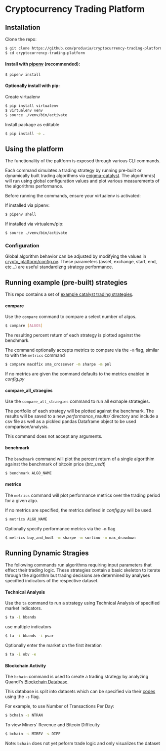 # Cryptocurrency Trading Platform

## Installation

Clone the repo:
```bash
$ git clone https://github.com/produvia/cryptocurrency-trading-platform.git
$ cd cryptocurrency-trading-platform
```

#### Install with [pipenv](https://github.com/pypa/pipenv) (recommended):
```bash
$ pipenv install
```

#### Optionally install with pip:

Create virtualenv
```bash
$ pip install virtualenv
$ virtualenv venv
$ source ./venv/bin/activate
```

Install package as editable
```bash
$ pip install -e .
```


## Using the platform

The functionality of the paltform is exposed through various CLI commands.

Each command simulates a trading strategy by running pre-built or dynamically built trading algorithms via [enigma-catalyst](https://github.com/enigmampc/catalyst). The algorithm(s) will run using global configuration values and  plot various measurements of the algorithms performance.

Before running the commands, ensure your virtualenv is activated:

If installed via pipenv:
```bash
$ pipenv shell
```

If installed via virtualenv/pip:
```bash
$ source ./venv/bin/activate
```

### Configuration
Global algorithm behavior can be adjusted by modifying the values in [crypto_platform/config.py](/crypto_platform/config.py). These parameters (asset, exchange, start, end, etc...) are useful standardizng strategy performance.


## Running example (pre-built) strategies
This repo contains a set of [example catalyst trading strategies](crypto_platform/algos/). 

#### compare

Use the `compare` command to compare a select number of algos. 

```bash
$ compare [ALGOS]
```

The resulting percent return of each strategy is plotted against the benchmark.

The command optionally accepts metrics to compare via the `-m` flag, similar to with the `metrics` command

```bash
$ compare macdfix sma_crossover -m sharpe -m pnl
```

If no metrics are given the command defaults to the metrics enabled in *config.py*

#### compare_all_straegies
Use the `compare_all_straegies` command to run all exmaple strategies.

The portfolio of each strategy will be plotted against the benchmark.
The results will be saved to a new  *performance_results/* directory and include a csv file as well as a pickled pandas Dataframe object to be used comparison/analysis.

This command does not accept any arguments.

#### benchmark

The `benchmark` command will plot the percent return of a single algorithim against the benchmark of bitcoin price (*btc_usdt*)

```bash
$ benchmark ALGO_NAME
```


#### metrics

The `metrics` command will plot performance metrics over the trading period for a given algo.

If no metrics are specified, the metrics defined in _config.py_ will be used.

```bash
$ metrics ALGO_NAME
```

Optionally specify performance metrics via the `-m` flag
```bash
$ metrics buy_and_hodl -m sharpe -m sortino -m max_drawdown
```

## Running Dynamic Stragies
The following commands run algorithms requiring input parameters that effect their trading logic. These strategies contain a basic skeleton to iterate through the algorithm but tradng decisions are determined by analyses specified indicators of the respective dataset.

#### Technical Analysis
Use the `ta` command to run a strategy using Technical Analysis of specified market indicators.

```bash
$ ta -i bbands
```

use multiple indicators
```bash
$ ta -i bbands -i psar
```

Optionally enter the market on the first iteration
```bash
$ ta -i obv -e
```


#### Blockchain Activity

The `bchain` command is used to create a trading strategy by analyzing Quandl's [Blockchain Database](https://www.quandl.com/data/BCHAIN-Blockchain).

This database is split into datasets which can be specified via their [codes](/crypto_platform/datasets/quandl_data/BCHAIN-datasets-codes.csv) using the `-s` flag.

For example, to use Number of Transactions Per Day:
```bash
$ bchain -s NTRAN
```

To view Miners' Revenue and Bitcoin Difficulty
```bash
$ bchain -s MIREV -s DIFF
```

Note: `bchain` does not yet peform trade logic and only visualizes the dataset




